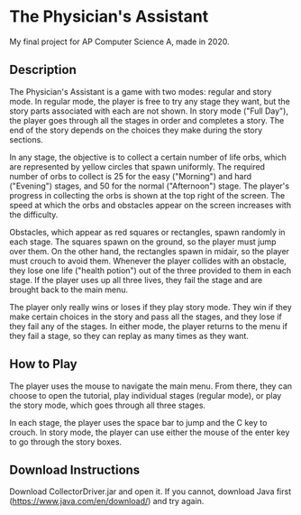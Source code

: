 # The Physician's Assistant

My final project for AP Computer Science A, made in 2020.

## Description 

The Physician's Assistant is a game with two modes: regular and story mode. In regular mode, the player is free to try any stage they want, but the story parts associated with each are not shown. In story mode ("Full Day"), the player goes through all the stages in order and completes a story. The end of the story depends on the choices they make during the story sections.

In any stage, the objective is to collect a certain number of life orbs, which are represented by yellow circles that spawn uniformly. The required number of orbs to collect is 25 for the easy ("Morning") and hard ("Evening") stages, and 50 for the normal ("Afternoon") stage. The player's progress in collecting the orbs is shown at the top right of the screen. The speed at which the orbs and obstacles appear on the screen increases with the difficulty.

Obstacles, which appear as red squares or rectangles, spawn randomly in each stage. The squares spawn on the ground, so the player must jump over them. On the other hand, the rectangles spawn in midair, so the player must crouch to avoid them. Whenever the player collides with an obstacle, they lose one life ("health potion") out of the three provided to them in each stage. If the player uses up all three lives, they fail the stage and are brought back to the main menu.

The player only really wins or loses if they play story mode. They win if they make certain choices in the story and pass all the stages, and they lose if they fail any of the stages. In either mode, the player returns to the menu if they fail a stage, so they can replay as many times as they want.

## How to Play

The player uses the mouse to navigate the main menu. From there, they can choose to open the tutorial, play individual stages (regular mode), or play the story mode, which goes through all three stages.

In each stage, the player uses the space bar to jump and the C key to crouch. In story mode, the player can use either the mouse of the enter key to go through the story boxes.

## Download Instructions

Download CollectorDriver.jar and open it. If you cannot, download Java first (https://www.java.com/en/download/) and try again.
